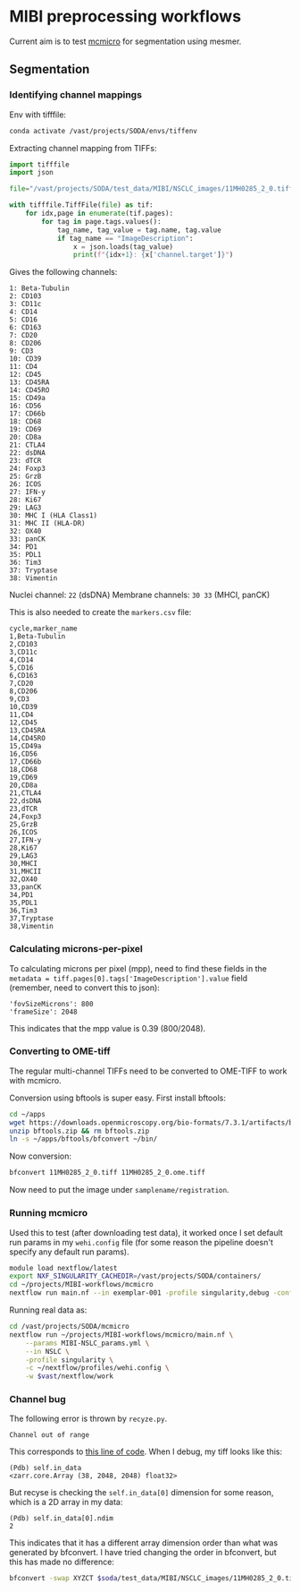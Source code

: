 # MIBI preprocessing workflows

Current aim is to test [mcmicro](https://mcmicro.org/parameters/core.html) for segmentation using mesmer.

## Segmentation

### Identifying channel mappings

Env with tifffile:

```bash
conda activate /vast/projects/SODA/envs/tiffenv
```

Extracting channel mapping from TIFFs:

```python
import tifffile
import json

file="/vast/projects/SODA/test_data/MIBI/NSCLC_images/11MH0285_2_0.tiff"

with tifffile.TiffFile(file) as tif:
    for idx,page in enumerate(tif.pages):
        for tag in page.tags.values():
            tag_name, tag_value = tag.name, tag.value
            if tag_name == "ImageDescription":
                x = json.loads(tag_value)
                print(f"{idx+1}: {x['channel.target']}") 
```

Gives the following channels:

```
1: Beta-Tubulin
2: CD103
3: CD11c
4: CD14
5: CD16
6: CD163
7: CD20
8: CD206
9: CD3
10: CD39
11: CD4
12: CD45
13: CD45RA
14: CD45RO
15: CD49a
16: CD56
17: CD66b
18: CD68
19: CD69
20: CD8a
21: CTLA4
22: dsDNA
23: dTCR
24: Foxp3
25: GrzB
26: ICOS
27: IFN-y
28: Ki67
29: LAG3
30: MHC I (HLA Class1)
31: MHC II (HLA-DR)
32: OX40
33: panCK
34: PD1
35: PDL1
36: Tim3
37: Tryptase
38: Vimentin
```

Nuclei channel: `22` (dsDNA)
Membrane channels: `30 33` (MHCI, panCK)

This is also needed to create the `markers.csv` file:

```csv
cycle,marker_name
1,Beta-Tubulin
2,CD103
3,CD11c
4,CD14
5,CD16
6,CD163
7,CD20
8,CD206
9,CD3
10,CD39
11,CD4
12,CD45
13,CD45RA
14,CD45RO
15,CD49a
16,CD56
17,CD66b
18,CD68
19,CD69
20,CD8a
21,CTLA4
22,dsDNA
23,dTCR
24,Foxp3
25,GrzB
26,ICOS
27,IFN-y
28,Ki67
29,LAG3
30,MHCI
31,MHCII
32,OX40
33,panCK
34,PD1
35,PDL1
36,Tim3
37,Tryptase
38,Vimentin
```

### Calculating microns-per-pixel

To calculating microns per pixel (mpp), need to find these fields in the
`metadata = tiff.pages[0].tags['ImageDescription'].value` field (remember, need
to convert this to json):
```
'fovSizeMicrons': 800
'frameSize': 2048
```
This indicates that the mpp value is 0.39 (800/2048).

### Converting to OME-tiff

The regular multi-channel TIFFs need to be converted to OME-TIFF to work with
mcmicro. 

Conversion using bftools is super easy. First install bftools:

```bash
cd ~/apps
wget https://downloads.openmicroscopy.org/bio-formats/7.3.1/artifacts/bftools.zip
unzip bftools.zip && rm bftools.zip
ln -s ~/apps/bftools/bfconvert ~/bin/
```

Now conversion:

```bash
bfconvert 11MH0285_2_0.tiff 11MH0285_2_0.ome.tiff
```

Now need to put the image under `samplename/registration`.

### Running mcmicro

Used this to test (after downloading test data), it worked once I set default
run params in my `wehi.config` file (for some reason the pipeline doesn't
specify any default run params).

```bash
module load nextflow/latest
export NXF_SINGULARITY_CACHEDIR=/vast/projects/SODA/containers/
cd ~/projects/MIBI-workflows/mcmicro
nextflow run main.nf --in exemplar-001 -profile singularity,debug -config ~/nextflow/profiles/wehi.config
```

Running real data as:

```bash
cd /vast/projects/SODA/mcmicro
nextflow run ~/projects/MIBI-workflows/mcmicro/main.nf \
    --params MIBI-NSLC_params.yml \
    --in NSLC \
    -profile singularity \
    -c ~/nextflow/profiles/wehi.config \
    -w $vast/nextflow/work
```

### Channel bug

The following error is thrown by `recyze.py`. 

```
Channel out of range
```

This corresponds to [this line of code](https://github.com/labsyspharm/mcmicro/blob/master/roadie/scripts/recyze.py#L59). 
When I debug, my tiff looks like this:

```
(Pdb) self.in_data
<zarr.core.Array (38, 2048, 2048) float32>
```

But recyse is checking the `self.in_data[0]` dimension for some reason, which is
a 2D array in my data:

```
(Pdb) self.in_data[0].ndim
2
```

This indicates that it has a different array dimension order than what was
generated by bfconvert. I have tried changing the order in bfconvert, but this
has made no difference:

```bash
bfconvert -swap XYZCT $soda/test_data/MIBI/NSCLC_images/11MH0285_2_0.tiff 11MH0285_2_0.test.ome.tiff
```
